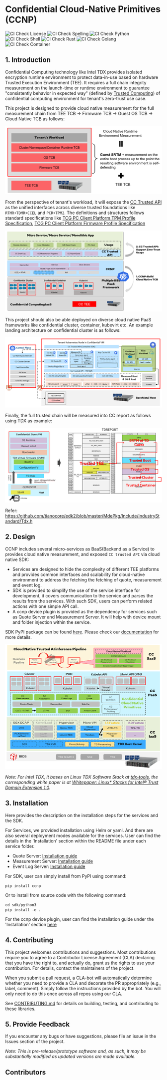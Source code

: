 # Confidential Cloud-Native Primitives (CCNP)

![CI Check License](https://github.com/intel/confidential-cloud-native-primitives/actions/workflows/pr-license-python.yaml/badge.svg)
![CI Check Spelling](https://github.com/intel/confidential-cloud-native-primitives/actions/workflows/pr-doclint.yaml/badge.svg)
![CI Check Python](https://github.com/intel/confidential-cloud-native-primitives/actions/workflows/pr-pylint.yaml/badge.svg)
![CI Check Shell](https://github.com/intel/confidential-cloud-native-primitives/actions/workflows/pr-shell-check.yaml/badge.svg)
![CI Check Rust](https://github.com/intel/confidential-cloud-native-primitives/actions/workflows/pr-check-rust.yaml/badge.svg)
![CI Check Golang](https://github.com/intel/confidential-cloud-native-primitives/actions/workflows/pr-golang-check.yaml/badge.svg)
![CI Check Container](https://github.com/intel/confidential-cloud-native-primitives/actions/workflows/pr-container-check.yaml/badge.svg)

## 1. Introduction

Confidential Computing technology like Intel TDX provides isolated encryption runtime environment to protect data-in-use
based on hardware Trusted Execution Environment (TEE).
It requires a full chain integrity measurement on the launch-time or runtime environment to guarantee "consistently
behavior in expected way" (defined by [Trusted Computing](https://en.wikipedia.org/wiki/Trusted_Computing))
of confidential computing environment for tenant's zero-trust use case.

This project is designed to provide cloud native measurement for the full measurement chain from TEE TCB -> Firmware
TCB -> Guest OS TCB -> Cloud Native TCB as follows:

![](/docs/cc-full-meaurement-chain.png)

From the perspective of tenant's workload, it will expose the [CC Trusted API](https://github.com/cc-api/cc-trusted-api)
as the unified interfaces across diverse trusted foundations like `RTMR+TDMR+CCEL` and `PCR+TPM2`. The definitions and
structures follows standard specifications like [TCG PC Client Platform TPM Profile Specification](https://trustedcomputinggroup.org/resource/pc-client-platform-tpm-profile-ptp-specification/),
[TCG PC Client Platform Firmware Profile Specification](https://trustedcomputinggroup.org/resource/pc-client-specific-platform-firmware-profile-specification/)

![](/docs/ccnp-architecture-high-level.png)

This project should also be able deployed on diverse cloud native PaaS frameworks like confidential cluster, container, kubevirt etc.
An example landing architecture on confidential cluster is as follows:

![](/docs/ccnp-landing-confidential-cluster.png)


Finally, the full trusted chain will be measured into CC report as follows using TDX as example:

![](/docs/cc-full-measurement-tdreport.png)

Refer: https://github.com/tianocore/edk2/blob/master/MdePkg/Include/IndustryStandard/Tdx.h

## 2. Design

CCNP includes several micro-services as BaaS(Backend as a Service) to provides cloud native measurement, and exposed `CC trusted API`
via cloud native SDK:

- Services are designed to hide the complexity of different TEE platforms and provides common interfaces and scalability
for cloud-native environment to address the fetching the fetching of quote, measurement and event log.
- SDK is provided to simplify the use of the service interface for development, it covers communication to the service
and parses the results from the services. With such SDK, users can perform related actions with one simple API call.
- A ccnp device plugin is provided as the dependency for services such as Quote Server and Measurement Server. It will help with
device mount and folder injection within the service.

SDK PyPI package can be found [here](https://pypi.org/project/ccnp/). Please check our [documentation](https://intel.github.io/confidential-cloud-native-primitives/) for more details.

![](docs/ccnp_arch.png)

*Note: For Intel TDX, it bases on Linux TDX Software Stack at [tdx-tools](https://github.com/intel/tdx-tools), the corresponding white
paper is at [Whitepaper: Linux* Stacks for Intel® Trust Domain Extension 1.0](https://www.intel.com/content/www/us/en/content-details/779108/whitepaper-linux-stacks-for-intel-trust-domain-extension-1-0.html).*


## 3. Installation

Here provides the description on the installation steps for the services and the SDK.

For Services, we provided installation using Helm or yaml. And there are also several deployment modes available for
the services. User can find the details in the 'Installation' section within the README file under each service folder.

- Quote Server: [Installation guide](service/quote-server/README.md)
- Measurement Server: [Installation guide](service/measurement-server/README.md)
- Event Log Server: [Installation guide](service/eventlog-server/README.md)

For SDK, user can simply install from PyPI using command:

```
pip install ccnp
```

Or to install from source code with the following command:

```
cd sdk/python3
pip install -e .
```

For the ccnp device plugin, user can find the installation guide under the 'Installation' section [here](device-plugin/ccnp-device-plugin/README.md)

## 4. Contributing

This project welcomes contributions and suggestions. Most contributions require you to agree to a Contributor License Agreement (CLA) declaring that you have the right to, and actually do, grant us the rights to use your contribution. For details, contact the maintainers of the project.

When you submit a pull request, a CLA-bot will automatically determine whether you need to provide a CLA and decorate the PR appropriately (e.g., label, comment). Simply follow the instructions provided by the bot. You will only need to do this once across all repos using our CLA.

See [CONTRIBUTING.md](CONTRIBUTING.md) for details on building, testing, and contributing to these libraries.

## 5. Provide Feedback

If you encounter any bugs or have suggestions, please file an issue in the Issues section of the project.


_Note: This is pre-release/prototype software and, as such, it may be substantially modified as updated versions are made available._

## Contributors
